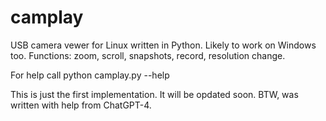 # camplay
USB camera vewer for Linux written in Python. Likely to work on Windows too. Functions: zoom, scroll, snapshots, record, resolution change.

For help call
    python camplay.py --help  


This is just the first implementation. It will be opdated soon.
BTW, was written with help from ChatGPT-4.